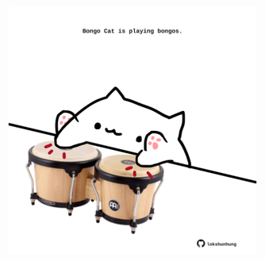<!-- built at 20/10/2025, 06:00:38 UTC -->
<p align="center">
  <img width="500" height="500" src="./ReadmeImage.svg">
</p>
